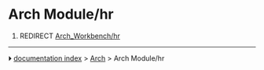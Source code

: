 # Arch Module/hr
1.  REDIRECT [Arch_Workbench/hr](Arch_Workbench/hr.md)



---
⏵ [documentation index](../README.md) > [Arch](Arch_Workbench.md) > Arch Module/hr

